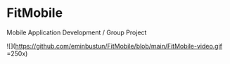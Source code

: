 # FitMobile
Mobile Application Development / Group Project


![](https://github.com/eminbustun/FitMobile/blob/main/FitMobile-video.gif =250x)
